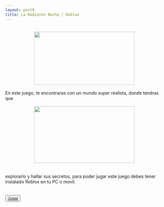 ```yaml
---
layout: post9
title: La Radiante Noche | Roblox
---
```


<br />
<div class="separator" style="clear: both; text-align: center;">
<a href="https://1.bp.blogspot.com/-K7ShTOAR1AY/XtW7ZmD2NpI/AAAAAAAAGyQ/c_RxZa2Tx9YVnuQgQUSBOpQ5ZMeiYrhVACEwYBhgLKs0DAL1Ocqz6XwNwhcEcbIlPhkSB_63ONfSQm5Eu5Uzs32UdAwk-wmTlntknFYsOULrjy-lhctpKEcwo9P7M9NPZx3-UMWhu7R4GUQuGHry5hW5SMePEoCZ5sFfHrYftSxUN16a0JRK-T8c7ptzMyRnAzjFDKw8P7d77YW3qY0IoCfge7teWcmkizYeY1qq5sDeJtVvrR4XyAuE-01dmH30eG7gRtwDWHDD06QHBDskEvAx072SZwJGLFUSVJwhDfVQWsU5b6hwFr5MXqbBNKIZJUzKe4HaN82bl5Amq_dRsXIcmg40U8ZEGGAu5kJUBR-qXZpdIJzREwC0oxxIsxJugaoW7u89WmDC7EAJ6DHkEvn4kpOhZ2IBre4RCj5SABiNItfPZuZmL07LDOsbu2U3ScVAuZcpCMgLZcapAFWTtYLR4PnoDSl6Ooj1fVEsRlBvOPYqdad8BrsEv4w-Bl4h9ylz45KVcRy7xJMWPVBK42tY4aLAR_2KsI2WYKcA0wczjjZm7-owwKjcYbtun_r5zDbSsP7dR_2vI_QvfT8gve2jbDtfmg3S9s8uETLoBNwW6Okw9Uqx8ocpO_-dF6r9eR6EFd9Ndh-ZDN_kCUlYw_PzW9gU/s1600/unnamed.jpg" imageanchor="1" style="margin-left: 1em; margin-right: 1em;"><img border="0" data-original-height="279" data-original-width="526" height="169" src="https://1.bp.blogspot.com/-K7ShTOAR1AY/XtW7ZmD2NpI/AAAAAAAAGyQ/c_RxZa2Tx9YVnuQgQUSBOpQ5ZMeiYrhVACEwYBhgLKs0DAL1Ocqz6XwNwhcEcbIlPhkSB_63ONfSQm5Eu5Uzs32UdAwk-wmTlntknFYsOULrjy-lhctpKEcwo9P7M9NPZx3-UMWhu7R4GUQuGHry5hW5SMePEoCZ5sFfHrYftSxUN16a0JRK-T8c7ptzMyRnAzjFDKw8P7d77YW3qY0IoCfge7teWcmkizYeY1qq5sDeJtVvrR4XyAuE-01dmH30eG7gRtwDWHDD06QHBDskEvAx072SZwJGLFUSVJwhDfVQWsU5b6hwFr5MXqbBNKIZJUzKe4HaN82bl5Amq_dRsXIcmg40U8ZEGGAu5kJUBR-qXZpdIJzREwC0oxxIsxJugaoW7u89WmDC7EAJ6DHkEvn4kpOhZ2IBre4RCj5SABiNItfPZuZmL07LDOsbu2U3ScVAuZcpCMgLZcapAFWTtYLR4PnoDSl6Ooj1fVEsRlBvOPYqdad8BrsEv4w-Bl4h9ylz45KVcRy7xJMWPVBK42tY4aLAR_2KsI2WYKcA0wczjjZm7-owwKjcYbtun_r5zDbSsP7dR_2vI_QvfT8gve2jbDtfmg3S9s8uETLoBNwW6Okw9Uqx8ocpO_-dF6r9eR6EFd9Ndh-ZDN_kCUlYw_PzW9gU/s320/unnamed.jpg" width="320" /></a></div>
<br />
En este juego, te encontraras con un mundo super realista, donde tendras que<br />
<br />
<div class="separator" style="clear: both; text-align: center;">
<a href="https://1.bp.blogspot.com/-BO539ivkbnk/XtW9Tx-GmXI/AAAAAAAAGyY/evhPJSlV1QEQB4_dz7w1o1mo3EmV0OMMQCLcBGAsYHQ/s1600/84251f416da780ca07a5401b5d65261c.jpeg" imageanchor="1" style="margin-left: 1em; margin-right: 1em;"><img border="0" data-original-height="432" data-original-width="768" height="180" src="https://1.bp.blogspot.com/-BO539ivkbnk/XtW9Tx-GmXI/AAAAAAAAGyY/evhPJSlV1QEQB4_dz7w1o1mo3EmV0OMMQCLcBGAsYHQ/s320/84251f416da780ca07a5401b5d65261c.jpeg" width="320" /></a></div>
<br />
<br />
explorarlo y hallar sus secretos, para poder jugar este juego debes tener instalado Roblox en tu PC o movil.<br />
<br />
<br />
<button><a href="https://www.roblox.com/games/4700956243/La-Radiante-Noche" class="boton_personalizado">Jugar</a></button>





                                 

